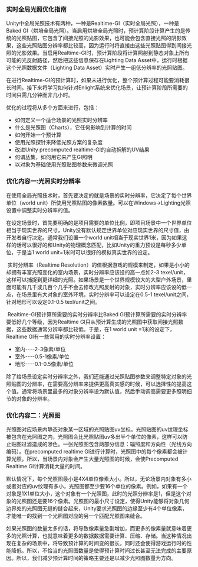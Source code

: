 ### 实时全局光照优化指南

​	Unity中全局光照技术有两种，一种是Realtime-GI（实时全局光照），一种是Baked GI（烘培全局光照）。当启用烘培全局光照时，预计算阶段计算产生的是传统的光照贴图，它包含了间接光照的光影效果，也可能会包含直接光照的阴影效果，这些光照贴图分辨率都比较高，因为运行时将直接由这些光照贴图得到间接光照的光影效果。当启用Realtime-GI时，预计算阶段将计算照射到静态对象上所有可能的光反射路径，然后把这些信息保存在Lighting Data Asset中，运行时根据这个光照数据文件（Lighting Data Asset）实时产生一组低分辨率的光照贴图。

​	在进行Realtime-GI的预计算时，如果未进行优化，整个预计算过程可能要消耗很长时间。接下来将学习如何针对Enlight系统来优化场景，让预计算阶段所需要的时间只需几分钟而非几小时。

优化的过程将从多个方面来进行，包括：

* 如何定义一个适合场景的光照实时分辨率
* 什么是光照图（Charts），它任何影响到计算的时间
* 如何开始一个预计算
* 使用光照探针来降低光照方案的复杂度
* 改进Unity  precomputed realtime-GI的自动拆解的UV结果
* 何谓丛集，如何用它来产生GI照明
* 以对象为基础使用光照贴图参数来微调光照

### 优化内容一:光照实时分辨率

​	在使用全局光照技术时，首先要决定的就是场景的实时分辨率，它决定了每个世界单位（world unit）所使用光照贴图的像素数量。可以在Windows->Lighting光照设置中调整实时分辨率的值。

​	在设定场景时，首先要明确的是项目需要的单位比例，即项目场景中一个世界单位相当于现实世界的尺寸，Unity没有默认规定世界单位对应现实世界的尺寸值，由开发者自行决定。通常我们设置一个world unit相当于现实世界1米，因为如果这样的话可以很好的和Unity的物理概念匹配，比如Unity的重力预设是每秒多少单位，于是当1 world unit=1米时可以很好的模拟真实世界的设定。

​	实时分辨率（Realtime Resolution）的值根据游戏的规模来制定，如果是小小的却拥有丰富光照变化的室内场景，实时分辨率应该设的高一点如2-3 texel/unit，这样可以捕捉到更详细的光照。如果场景是一个世界规模较大的大型户外场景，里面可能有几千或几百个几乎不会去修改光照反射的对象，实时分辨率应该设的低一点，在场景里有大对象的室外环境，实时分辨率可以设定在0.5-1 texel/unit之间，针对地形可以设定0.1-0.5 texl/unit之间。

​	Realtime-GI预计算所需要的实时分辨率比Baked GI预计算所需要的实时分辨率要低好几个等级，因为Realtime GI只从预计算生成的光照图中获取间接光照数据，这些数据通常分辨率都比较低。于是，在1 world unit =1米的设定下，Realtime GI有一些常用的实时分辨率设置：

* 室内----2-3像素/单位
* 室外----0.5-1像素/单位
* 地形----0.1-0.5像素/单位

除了给场景设定实时分辨率之外，我们还能通过光照贴图参数来调整特定对象的光照贴图的分辨率，在需要高分辨率来提供更高真实感的时候，可以选择性的提高这个值。通常将场景里最多的对象分辨率设为默认值，然后手动调高需要更多照明细节的对象的分辨率。

### 优化内容二：光照图

​	光照图对应场景内静态对象某一区域的光照贴图uv坐标。光照贴图的uv纹理坐标被包含在光照图之内，光照图会比光照贴图uv多出半个单位的像素，这样可以防止贴图过滤造成的渗色。一张光照图包含两部分信息：辐照度和方向性（光线方向编码）。在precomputed realtime GI进行计算时，光照图中的每个像素都会被计算光照。所以，当场景内对象会产生大量光照图的时候，会使Precomputed Realtime GI计算消耗大量的时间。

​	默认情况下，每个光照图最小是4X4单位像素大小。所以，无论场景内对象有多小或者对应的uv纹理有多小，光照图都至少要16个单位的像素。例如，如果有一个对象是1X1单位大小，这个对象有一个光照图，此时的光照分辨率是1，但是这个对象的光照图还是要16个像素。光照图的最小尺寸设定，使得Unity能够将对象几何边界处的光照图无缝的缝合起来，Unity要求光照图的边缘至少有4个单位像素，才能唯一的找到一个光照图对应的另一个匹配光照图来缝合。

​	如果光照图的数量太多的话，将导致像素量急剧增加，而更多的像素量就意味着更多的光照计算，也就意味着更多的数据数据需要计算、压缩、存储。当这种情况出现在复杂的场景中，将导致预计算的时间变的很长，同时还会使得游戏运行时的性能降低。所以，不恰当的光照图数量是使得预计算时间过长甚至无法完成的主要原因。所以，我们减少预计算时间的策略主要还是以减少光照图数量为方向。